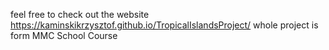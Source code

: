 feel free to check out the website https://kaminskikrzysztof.github.io/TropicalIslandsProject/  whole project is form MMC School Course
